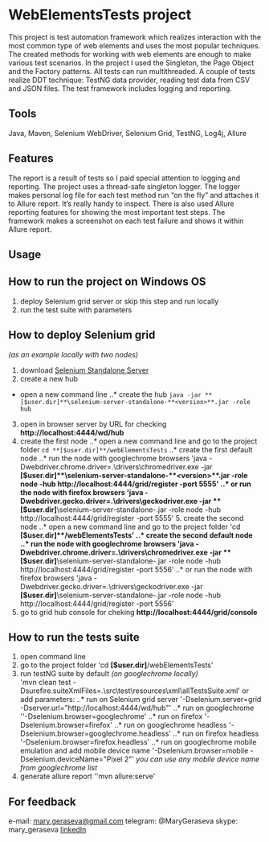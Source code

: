 # WebElementsTests project

This project is test automation framework which realizes interaction with the most common type of web elements and uses the most popular techniques.
The created methods for working with web elements are enough to make various test scenarios. In the project I used the Singleton, the Page Object and the Factory patterns. All tests can run multithreaded.
A couple of tests realize DDT technique: TestNG data provider, reading test data from CSV and JSON files.
The test framework includes logging and reporting.

## Tools
Java, Maven, Selenium WebDriver, Selenium Grid, TestNG, Log4j, Allure

## Features
The report is a result of tests so I paid special attention to logging and reporting.
The project uses a thread-safe singleton logger. The logger makes personal log file for each test method run “on the fly” and attaches it to Allure report. It’s really handy to inspect.
There is also used Allure reporting features for showing the most important test steps. The framework makes a screenshot on each test failure and shows it within Allure report.

## Usage

## How to run the project on Windows OS
1. deploy Selenium grid server or skip this step and run locally
2. run the test suite with parameters

## How to deploy Selenium grid
*(as an example locally with two nodes)*
1. download [Selenium Standalone Server](https://www.seleniumhq.org/download/)
2. create a new hub
  * open a new command line
  ..* create the hub
```java -jar **[$user.dir]**\selenium-server-standalone-**<version>**.jar -role hub```
3. open in browser server by URL for checking **http://localhost:4444/wd/hub**
4. create the first node
  ..* open a new command line and go to the project folder
  ```cd **[$user.dir]**/webElementsTests```
  ..* create the first default node
    ..* run the node with googlechrome browsers
    'java -Dwebdriver.chrome.driver=.\drivers\chromedriver.exe -jar **[$user.dir]**\selenium-server-standalone-**<version>**.jar -role node -hub http://localhost:4444/grid/register -port 5555'
    ..* or run the node with firefox browsers
    'java -Dwebdriver.gecko.driver=.\drivers\geckodriver.exe -jar **[$user.dir]**\selenium-server-standalone-**<version>**.jar -role node -hub http://localhost:4444/grid/register -port 5555'
    5. create the second node
      ..* open a new command line and go to the project folder
      'cd **[$user.dir]**/webElementsTests'
      ..* create the second default node
        ..* run the node with googlechrome browsers
        'java -Dwebdriver.chrome.driver=.\drivers\chromedriver.exe -jar **[$user.dir]**\selenium-server-standalone-**<version>**.jar -role node -hub http://localhost:4444/grid/register -port 5556'
        ..* or run the node with firefox browsers
        'java -Dwebdriver.gecko.driver=.\drivers\geckodriver.exe -jar **[$user.dir]**\selenium-server-standalone-**<version>**.jar -role node -hub http://localhost:4444/grid/register -port 5556'
6. go to grid hub console for cheking **http://localhost:4444/grid/console**

## How to run the tests suite

1. open command line
2. go to the project folder
'cd **[$user.dir]**/webElementsTests'
3. run testNG suite by default *(on googlechrome locally)*  
'mvn clean test -Dsurefire.suiteXmlFiles=.\src\test\resources\xml\allTestsSuite.xml'
or add parameters:
  ..* run on Selenium grid server '-Dselenium.server=grid -Dserver.url="http://localhost:4444/wd/hub"'
  ..* run on googlechrome ''-Dselenium.browser=googlechrome'
  ..* run on firefox '-Dselenium.browser=firefox'
  ..* run on googlechrome headless '-Dselenium.browser=googlechrome.headless'
  ..* run on firefox headless '-Dselenium.browser=firefox.headless'
  ..* run on googlechrome mobile emulation and add mobile device name '-Dselenium.browser=mobile -Dselenium.deviceName="Pixel 2"'
  *you can use any mobile device name from googlechrome list*
4. generate allure report ''mvn allure:serve'

## For feedback

e-mail: mary.geraseva@gmail.com
telegram: @MaryGeraseva
skype: mary_geraseva
[linkedIn](https://www.linkedin.com/in/maria-geraseva/)
